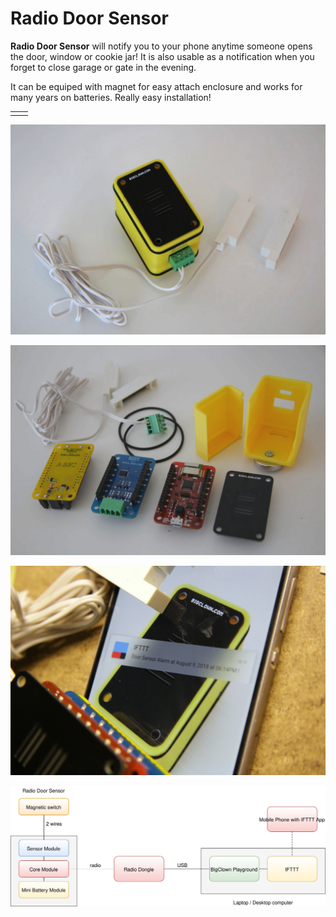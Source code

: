 # Radio Door Sensor

**Radio Door Sensor** will notify you to your phone anytime someone opens the door, window or cookie jar! It is also usable as a notification when you forget to close garage or gate in the evening.

It can be equiped with magnet for easy attach enclosure and works for many years on batteries. Really easy installation!

|  |  |
| :--- | :--- |
|  |  |

![](../.gitbook/assets/_projects_radio-door-sensor_preview.jpg)



![](../.gitbook/assets/_projects_radio-door-sensor_overview.jpg)

![](../.gitbook/assets/_projects_radio-door-sensor_phone-notification.jpg)

![](../.gitbook/assets/_projects_radio-door-sensor_block-diagram.svg)

